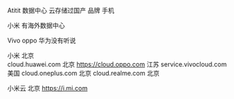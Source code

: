 Atitit 数据中心 云存储过国产  品牌 手机

小米  有海外数据中心

Vivo oppo 华为没有听说

小米  北京  
cloud.huawei.com  北京
https://cloud.oppo.com  江苏
service.vivocloud.com   美国
cloud.oneplus.com  北京
cloud.realme.com  北京


小米云  北京
https://i.mi.com



